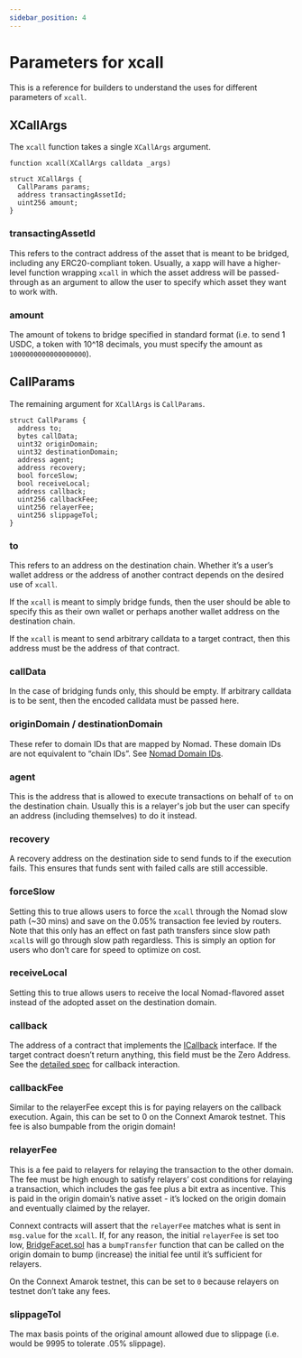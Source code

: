 ```yaml
---
sidebar_position: 4 
---
```


# Parameters for xcall

This is a reference for builders to understand the uses for different parameters of `xcall`.

## XCallArgs

The `xcall` function takes a single `XCallArgs` argument.

```solidity
function xcall(XCallArgs calldata _args)
```

```solidity
struct XCallArgs {
  CallParams params;
  address transactingAssetId;
  uint256 amount;
}
```

### transactingAssetId

This refers to the contract address of the asset that is meant to be bridged, including any ERC20-compliant token. Usually, a xapp will have a higher-level function wrapping `xcall` in which the asset address will be passed-through as an argument to allow the user to specify which asset they want to work with.

### amount

The amount of tokens to bridge specified in standard format (i.e. to send 1 USDC, a token with 10^18 decimals, you must specify the amount as `1000000000000000000`).

## CallParams

The remaining argument for `XCallArgs` is `CallParams`. 

```solidity
struct CallParams {
  address to;
  bytes callData;
  uint32 originDomain;
  uint32 destinationDomain;
  address agent;
  address recovery;
  bool forceSlow;
  bool receiveLocal;
  address callback;
  uint256 callbackFee;
  uint256 relayerFee;
  uint256 slippageTol;
}
```

### to

This refers to an address on the destination chain. Whether it’s a user’s wallet address or the address of another contract depends on the desired use of `xcall`. 

If the `xcall` is meant to simply bridge funds, then the user should be able to specify this as their own wallet or perhaps another wallet address on the destination chain. 

If the `xcall` is meant to send arbitrary calldata to a target contract, then this address must be the address of that contract. 

### callData

In the case of bridging funds only, this should be empty. If arbitrary calldata is to be sent, then the encoded calldata must be passed here. 

### originDomain / destinationDomain

These refer to domain IDs that are mapped by Nomad. These domain IDs are not equivalent to “chain IDs”. See [Nomad Domain IDs](.testing-against-testnet#nomad-domain-ids).

### agent

This is the address that is allowed to execute transactions on behalf of `to` on the destination chain. Usually this is a relayer's job but the user can specify an address (including themselves) to do it instead.

### recovery

A recovery address on the destination side to send funds to if the execution fails. This ensures that funds sent with failed calls are still accessible.

### forceSlow

Setting this to true allows users to force the `xcall` through the Nomad slow path (~30 mins) and save on the 0.05% transaction fee levied by routers. Note that this only has an effect on fast path transfers since slow path `xcall`s will go through slow path regardless. This is simply an option for users who don’t care for speed to optimize on cost.

### receiveLocal

Setting this to true allows users to receive the local Nomad-flavored asset instead of the adopted asset on the destination domain. 

### callback

The address of a contract that implements the [ICallback](https://github.com/connext/nxtp/blob/main/packages/deployments/contracts/contracts/core/promise/interfaces/ICallback.sol) interface. If the target contract doesn’t return anything, this field must be the Zero Address. See the [detailed spec](https://github.com/connext/nxtp/discussions/883) for callback interaction. 

### callbackFee

Similar to the relayerFee except this is for paying relayers on the callback execution. Again, this can be set to 0 on the Connext Amarok testnet. This fee is also bumpable from the origin domain!

### relayerFee

This is a fee paid to relayers for relaying the transaction to the other domain. The fee must be high enough to satisfy relayers’ cost conditions for relaying a transaction, which includes the gas fee plus a bit extra as incentive. This is paid in the origin domain’s native asset - it’s locked on the origin domain and eventually claimed by the relayer. 

Connext contracts will assert that the `relayerFee` matches what is sent in `msg.value` for the `xcall`. If, for any reason, the initial `relayerFee` is set too low, [BridgeFacet.sol](https://github.com/connext/nxtp/blob/main/packages/deployments/contracts/contracts/core/connext/facets/BridgeFacet.sol) has a `bumpTransfer` function that can be called on the origin domain to bump (increase) the initial fee until it’s sufficient for relayers.

On the Connext Amarok testnet, this can be set to `0` because relayers on testnet don’t take any fees.

### slippageTol

The max basis points of the original amount allowed due to slippage (i.e. would be 9995 to tolerate .05% slippage).
